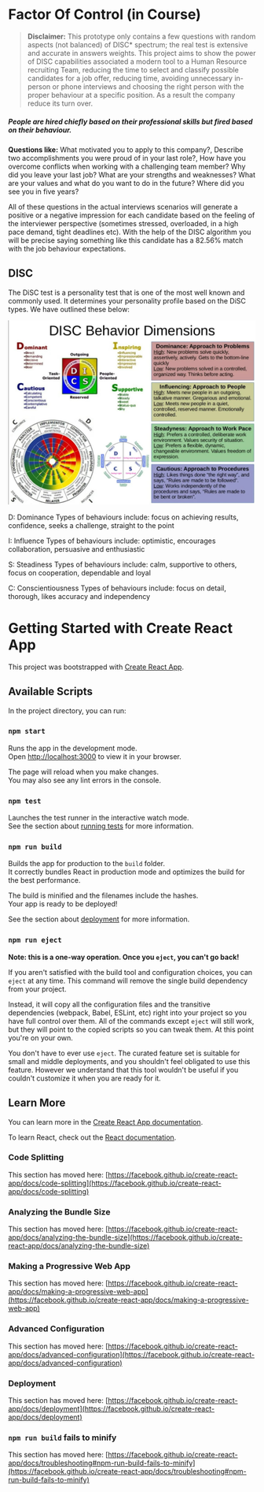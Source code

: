 # Factor Of Control (in Course)

> **Disclaimer:** This prototype only contains a few questions with random aspects (not balanced) of DISC* spectrum; the real test is extensive and accurate in answers weights. This project aims to show the power of DISC capabilities associated a modern tool to a Human Resource recruiting Team, reducing the time to select and classify possible candidates for a job offer, reducing time, avoiding unnecessary in-person or phone interviews and choosing the right person with the proper behaviour at a specific position. As a result the company reduce its turn over.

##### People are hired chiefly based on their professional skills but fired based on their behaviour.

**Questions like:** What motivated you to apply to this company?, Describe two accomplishments you were proud of in your last role?, How have you overcome conflicts when working with a challenging team member? Why did you leave your last job? What are your strengths and weaknesses? What are your values and what do you want to do in the future? Where did you see you in five years?

All of these questions in the actual interviews scenarios will generate a positive or a negative impression for each candidate based on the feeling of the interviewer perspective (sometimes stressed, overloaded, in a high pace demand, tight deadlines etc). With the help of the DISC algorithm you will be precise saying something like this candidate has a 82.56% match with the job behaviour expectations.


## DISC

The DiSC test is a personality test that is one of the most well known and commonly used. It determines your personality profile based on the DiSC types. We have outlined these below:

 ![DISC](docs/DISC.jpg)

D: Dominance
Types of behaviours include: focus on achieving results, confidence, seeks a challenge, straight to the point

I: Influence
Types of behaviours include: optimistic, encourages collaboration, persuasive and enthusiastic

S: Steadiness
Types of behaviours include: calm, supportive to others, focus on cooperation, dependable and loyal

C: Conscientiousness
Types of behaviours include: focus on detail, thorough, likes accuracy and independency


# Getting Started with Create React App

This project was bootstrapped with [Create React App](https://github.com/facebook/create-react-app).

## Available Scripts

In the project directory, you can run:

### `npm start`

Runs the app in the development mode.\
Open [http://localhost:3000](http://localhost:3000) to view it in your browser.

The page will reload when you make changes.\
You may also see any lint errors in the console.

### `npm test`

Launches the test runner in the interactive watch mode.\
See the section about [running tests](https://facebook.github.io/create-react-app/docs/running-tests) for more information.

### `npm run build`

Builds the app for production to the `build` folder.\
It correctly bundles React in production mode and optimizes the build for the best performance.

The build is minified and the filenames include the hashes.\
Your app is ready to be deployed!

See the section about [deployment](https://facebook.github.io/create-react-app/docs/deployment) for more information.

### `npm run eject`

**Note: this is a one-way operation. Once you `eject`, you can't go back!**

If you aren't satisfied with the build tool and configuration choices, you can `eject` at any time. This command will remove the single build dependency from your project.

Instead, it will copy all the configuration files and the transitive dependencies (webpack, Babel, ESLint, etc) right into your project so you have full control over them. All of the commands except `eject` will still work, but they will point to the copied scripts so you can tweak them. At this point you're on your own.

You don't have to ever use `eject`. The curated feature set is suitable for small and middle deployments, and you shouldn't feel obligated to use this feature. However we understand that this tool wouldn't be useful if you couldn't customize it when you are ready for it.

## Learn More

You can learn more in the [Create React App documentation](https://facebook.github.io/create-react-app/docs/getting-started).

To learn React, check out the [React documentation](https://reactjs.org/).

### Code Splitting

This section has moved here: [https://facebook.github.io/create-react-app/docs/code-splitting](https://facebook.github.io/create-react-app/docs/code-splitting)

### Analyzing the Bundle Size

This section has moved here: [https://facebook.github.io/create-react-app/docs/analyzing-the-bundle-size](https://facebook.github.io/create-react-app/docs/analyzing-the-bundle-size)

### Making a Progressive Web App

This section has moved here: [https://facebook.github.io/create-react-app/docs/making-a-progressive-web-app](https://facebook.github.io/create-react-app/docs/making-a-progressive-web-app)

### Advanced Configuration

This section has moved here: [https://facebook.github.io/create-react-app/docs/advanced-configuration](https://facebook.github.io/create-react-app/docs/advanced-configuration)

### Deployment

This section has moved here: [https://facebook.github.io/create-react-app/docs/deployment](https://facebook.github.io/create-react-app/docs/deployment)

### `npm run build` fails to minify

This section has moved here: [https://facebook.github.io/create-react-app/docs/troubleshooting#npm-run-build-fails-to-minify](https://facebook.github.io/create-react-app/docs/troubleshooting#npm-run-build-fails-to-minify)
